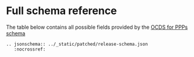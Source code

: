 # Full schema reference

The table below contains all possible fields provided by the [OCDS for PPPs schema](../../_static/patched/release-schema.json)

```eval_rst
.. jsonschema:: ../_static/patched/release-schema.json
   :nocrossref:
```
